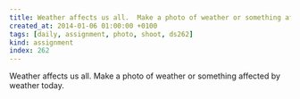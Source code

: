 ```yaml
---
title: Weather affects us all.  Make a photo of weather or something affected by weather today.
created_at: 2014-01-06 01:00:00 +0100
tags: [daily, assignment, photo, shoot, ds262]
kind: assignment
index: 262
---
```


Weather affects us all.  Make a photo of weather or something affected by weather today.
